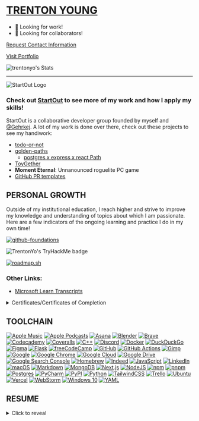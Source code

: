 [TRENTON YOUNG](https://trentonyo.com?utm_source=github&utm_medium=profile&utm_campaign=portfolio_launch)
=============

- 👔 Looking for work!
- 🧠 Looking for collaborators!

[Request Contact Information](mailto:askstartout@gmail.com?subject=Request%20for%20Contact%20Info%20%7C%20Trenton%20Young&body=%5BPlease%20include%20your%20own%20contact%20information%20as%20well%20as%20the%20reason%20you%20are%20requesting%20information!%5D)

[Visit Portfolio](https://trentonyo.com?utm_source=github&utm_medium=profile&utm_campaign=portfolio_launch)

![trentonyo's Stats](https://github-readme-stats.vercel.app/api?username=trentonyo&theme=dark&show_icons=true&hide_border=true&count_private=true)

-----------------

![StartOut Logo](https://github.com/user-attachments/assets/72ff6d27-e876-4a5a-b75e-81cf6e9f9b9e)
### Check out [StartOut](https://github.com/Start-Out) to see more of my work and how I apply my skills!

StartOut is a collaborative developer group founded by myself and [@Gehrkej](https://github.com/Gehrkej). A lot of my work is done over there, check out these projects to see my handiwork:

- [todo-or-not](https://github.com/Start-Out/todo-or-not)
- [golden-paths](https://github.com/Start-Out/golden-paths)
  - [postgres x express x react Path](https://github.com/Start-Out/path-postgresql-express-react)
- [ToyGether](toygether.net)
- **Moment Eternal**: Unnanounced roguelite PC game
- [GitHub PR templates](https://github.com/Start-Out/.github)
   
PERSONAL GROWTH
--------------

Outside of my institutional education, I reach higher and strive to improve my knowledge and understanding of topics about which I am passionate. Here are a few indicators of the ongoing learning and practice I do in my own time!

[![github-foundations](https://github.com/user-attachments/assets/9b4caabe-609a-4471-bf84-099092e2248e)](https://www.credly.com/badges/743924bd-d2f6-45b5-a0db-31163834473e/public_url)


<img src="https://tryhackme-badges.s3.amazonaws.com/trentonyo.png" alt="TrentonYo's TryHackMe badge"> 

[![roadmap.sh](https://roadmap.sh/card/tall/6609c3dbda1671f986ef14a5?variant=dark&roadmaps=python%2Cdocker%2Cdevops)](https://roadmap.sh)
### Other Links:

- [Microsoft Learn Transcripts](https://learn.microsoft.com/en-us/users/trentonyo/transcript/v03o0f32n4rz1k0)


<details>
 <summary>
  Certificates/Certificates of Completion
 </summary>

 ![DevSecOps Path on TryHackMe](https://github.com/trentonyo/trentonyo/assets/10158233/dd49a607-39f2-4be5-80e5-9b218bad1fd2)
 
</details>

TOOLCHAIN
---------

[![Apple Music](https://img.shields.io/badge/Apple%20Music-F34E68?logo=apple%20music&logoColor=white)](#)
[![Apple Podcasts](https://img.shields.io/badge/Apple_Podcasts-9933CC?logo=apple-podcasts&logoColor=white)](#)
[![Asana](https://img.shields.io/badge/Asana-F06A6A?logo=asana&logoColor=fff)](#)
[![Blender](https://img.shields.io/badge/Blender-%23F5792A.svg?logo=blender&logoColor=white)](#)
[![Brave](https://img.shields.io/badge/Brave-FB542B?logo=Brave&logoColor=white)](#)
[![Codecademy](https://img.shields.io/badge/Codecademy-%2321759B.svg?logo=codecademy&logoColor=white)](#)
[![Coveralls](https://img.shields.io/badge/Coveralls-3F5767?logo=coveralls&logoColor=fff)](#)
[![C++](https://img.shields.io/badge/C++-%2300599C.svg?logo=c%2B%2B&logoColor=white)](#)
[![Discord](https://img.shields.io/badge/Discord-%235865F2.svg?&logo=discord&logoColor=white)](#)
[![Docker](https://img.shields.io/badge/Docker-2496ED?logo=docker&logoColor=fff)](#)
[![DuckDuckGo](https://img.shields.io/badge/DuckDuckGo-FF5722?logo=duckduckgo&logoColor=white)](#)
[![Figma](https://img.shields.io/badge/Figma-F24E1E?logo=figma&logoColor=white)](#)
[![Flask](https://img.shields.io/badge/Flask-000?logo=flask&logoColor=fff)](#)
[![freeCodeCamp](https://img.shields.io/badge/freeCodeCamp-0A0A23?logo=freecodecamp&logoColor=fff)](#)
[![GitHub](https://img.shields.io/badge/GitHub-%23121011.svg?logo=github&logoColor=white)](#)
[![GitHub Actions](https://img.shields.io/badge/GitHub_Actions-2088FF?logo=github-actions&logoColor=white)](#)
[![Gimp](https://img.shields.io/badge/Gimp-5C5543?logo=gimp&logoColor=white)](#)
[![Google](https://img.shields.io/badge/Google-4285F4?logo=google&logoColor=white)](#)
[![Google Chrome](https://img.shields.io/badge/Google%20Chrome-4285F4?logo=GoogleChrome&logoColor=white)](#)
[![Google Cloud](https://img.shields.io/badge/Google%20Cloud-%234285F4.svg?logo=google-cloud&logoColor=white)](#)
[![Google Drive](https://img.shields.io/badge/Google%20Drive-4285F4?logo=googledrive&logoColor=fff)](#)
[![Google Search Console](https://img.shields.io/badge/Google%20Search%20Console-4285F4?logo=google&logoColor=white)](#)
[![Homebrew](https://img.shields.io/badge/Homebrew-FBB040?logo=homebrew&logoColor=fff)](#)
[![Indeed](https://img.shields.io/badge/Indeed-003A9B?logo=indeed&logoColor=fff)](#)
[![JavaScript](https://img.shields.io/badge/JavaScript-F7DF1E?logo=javascript&logoColor=000)](#)
[![LinkedIn](https://img.shields.io/badge/Linkedin-%230077B5.svg?logo=linkedin&logoColor=white)](#)
[![macOS](https://img.shields.io/badge/macOS-000000?logo=macos&logoColor=F0F0F0)](#)
[![Markdown](https://img.shields.io/badge/Markdown-%23000000.svg?logo=markdown&logoColor=white)](#)
[![MongoDB](https://img.shields.io/badge/MongoDB-%234ea94b.svg?logo=mongodb&logoColor=white)](#)
[![Next.js](https://img.shields.io/badge/Next.js-000000?logo=next.js&logoColor=white)](#)
[![NodeJS](https://img.shields.io/badge/Node.js-6DA55F?logo=node.js&logoColor=white)](#)
[![npm](https://img.shields.io/badge/npm-CB3837?logo=npm&logoColor=fff)](#)
[![pnpm](https://img.shields.io/badge/pnpm-F69220?logo=pnpm&logoColor=white)](#)
[![Postgres](https://img.shields.io/badge/Postgres-%23316192.svg?logo=postgresql&logoColor=white)](#)
[![PyCharm](https://img.shields.io/badge/PyCharm-143?logo=pycharm&logoColor=black&color=black&labelColor=green)](#)
[![PyPI](https://img.shields.io/badge/PyPI-3775A9?logo=pypi&logoColor=fff)](#)
[![Python](https://img.shields.io/badge/Python-3776AB?logo=python&logoColor=fff)](#)
[![TailwindCSS](https://img.shields.io/badge/TailwindCSS-38B2AC?logo=tailwind-css&logoColor=white)](#)
[![Trello](https://img.shields.io/badge/Trello-0052CC?logo=trello&logoColor=fff)](#)
[![Ubuntu](https://img.shields.io/badge/Ubuntu-E95420?logo=ubuntu&logoColor=white)](#)
[![Vercel](https://img.shields.io/badge/Vercel-000000?logo=vercel&logoColor=white)](#)
[![WebStorm](https://img.shields.io/badge/WebStorm-000000?logo=webstorm&logoColor=white)](#)
[![Windows 10](https://img.shields.io/badge/Windows%2010-0078D6?logo=windows10&logoColor=fff)](#)
[![YAML](https://img.shields.io/badge/YAML-CB171E?logo=yaml&logoColor=fff)](#)

RESUME
-------

<details>
<summary>
Click to reveal
</summary>

## ABOUT ME
I have been coding since childhood. The year 2024 will mark a very exciting milestone for me, I will have been coding for over half my life come November. Throughout my life I have worked programming and scripting into virtually everything I do from music, to games, to family, to art, and so many other aspects that I couldn’t hope to enumerate because it is so ubiquitous. 
My passion for leadership and collaboration has led me to building a professional team of peers and developing products as a start up. I aim high because I know that I can rise to the occasion when tasked with a challenge; I've come up against what felt at the time like impossible gaps in understanding but have always been able to bridge what I know and what my experience as an excellent student has enabled me to learn as needed. My knowledge base and experiences are vast enough that I can effectively learn new skills and tools as if I had a head start of at least a year working with them. I never shy away from an opportunity to use a new tool or framework, I always dive in and aim to become a champion of the system for my team. 

## EDUCATION
> ### Bachelor of Science, Applied Computer Science
> _August 2024_
> #### Oregon State University, Corvallis, Oregon
>
> Highlights:
> - Human-Computer Interaction Focus, gave experience with user research, universal design tools GenderMag, and UI/UX design heuristics
> - Cloud development classes, website won Hall of Fame recognition, gave experience with Node.js, Flask, MongoDB, and designing RESTful APIs
> - Leadership roles in team projects, several projects per year with different members and different tasks gave flexible leadership experience
> - Experience developing in and for Windows, Linux, and OSX environments (local and remote)

 
> ## Associates of Science, Health Information Management
> _May 2019_
> #### University of Alaska Southeast, Sitka, Alaska
> - Graduate of Distinction, Commencement Speaker
>
> Hightlights:
> - E-Learning platform taught effective use of technology and self-motivation
> - Health Law classes instructed HIPAA, HITECH, as well as ICD-10 and CPT
> - Intermediate anatomy and physiology

 
## PROJECTS
> ### [TODO-Or-Not - Python Package](github.com/Start-Out/todo-or-not)
> _Integrate your TODO comments with GitHub issues, easy set up and no write perms needed_
> - Package uses GitHub API to generate issues from inline comments in the code with context
> - Wrote CI/CD pipeline that tests with Pytest and Coveralls and deploys to PyPi
> - Collaborate with open-source contributors to localize into three international languages


> ### [GoldenPaths - Platform Template Engine](github.com/Start-Out/todo-or-not)
> _Templatize frameworks, pipelines, tools, and environments then use them right from the command line_
> - Defined a flexible and portable framework for defining tool and framework dependencies in YAML
> - Wrote a CLI in Python for cloning and configuring templates on Windows, Mac, Linux
> - Maintaining templates, list includes modern web app and will continue to grow
> - Devised exhaustive testing suite across Windows, MacOS, and Linux with Python 3.8-3.12


> ### [Healthcare Provider Data API - Senior Capstone Project](github.com/FHIRType/workshop)
> _Partnered with CMS Payer Provider PacificSource, Oregon State University, Corvallis, Oregon_
> - Project sponsored by industry CMS Payer PacificSource
> - Team leadership role for 5 talented collaborators, guided through use of VCS and user-centric design
> - Owned all CI/CD, GitHub integrations, workflows, deployed Docker cluster to Google Cloud Platform instance
> - Utilized Python asynchronous programming to increase response time from 30s/record to 6s/record

## WORK EXPERIENCE
> ### Administrative Assistant - Facilities and Maintenance
> _Jan. 2019 - Dec. 2019_
> _Peacehealth Ketchikan, Ketchikan, Alaska_
> - Roles included office support work, responding to security and safety calls, reporting to standards bodies
> - Enhanced Computerized Maintenance Management System, increased asset coverage to include 200 more life safety assets, a 4x increase over old paper system
> - Cooperated closely with other departments in crisis, responded to several cataclysmic emergencies including two plane crashes
> - Organized meetings with internal and external C-suite executives concerning patient and employee safety

## SKILLS

### ⭐ Proficient: 
Python, JavaScript, GitHub Actions, Figma, IntelliJ IDEs, MS Office, leadership, project management, collaboration, unit testing, regression testing

### ✅ Intermediate: 
Docker, Node.js, GitHub Environments, Cloud Deployment (GCP), PostgreSQL, Insomnia, SSH, Blender, Trello, Asana, Lua, Java, integration testing, C/C++, GitLab, Ubuntu, Software Development Lifecycle, universal design

### 🔜 Learning: 
Kubernetes, Assembly, QGIS, Jenkins, Golang, cybersecurity, DevSecOps

## AWARDS

> ### GitHub Foundations Certificate
> _September 2024_

> ### Completed DevSecOps Path on TryHackMe
> _July 2024_

> ### Awarded Graduate of Distinction by the Health Information Management department of UAS Sitka
> _May 2019_


</details>
